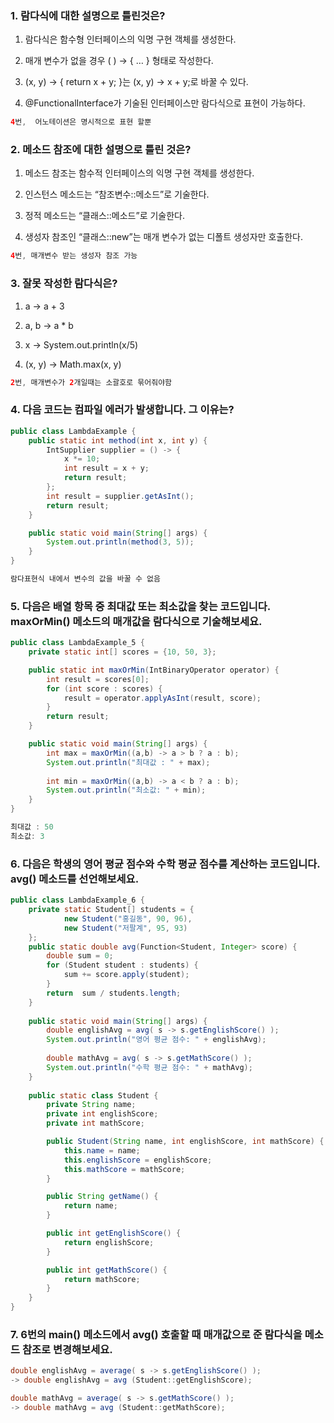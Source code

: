 ### 1. 람다식에 대한 설명으로 틀린것은?

1) 람다식은 함수형 인터페이스의 익명 구현 객체를 생성한다.

2) 매개 변수가 없을 경우 ( ) → { … } 형태로 작성한다.

3) (x, y) → { return x + y; }는 (x, y) → x + y;로 바꿀 수 있다.

4) @FunctionalInterface가 기술된 인터페이스만 람다식으로 표현이 가능하다.
```java
4번,  어노테이션은 명시적으로 표현 할뿐
```

### 2. 메소드 참조에 대한 설명으로 틀린 것은?

1) 메소드 참조는 함수적 인터페이스의 익명 구현 객체를 생성한다.

2) 인스턴스 메소드는 “참조변수::메소드”로 기술한다.

3) 정적 메소드는 “클래스::메소드”로 기술한다.

4) 생성자 참조인 “클래스::new”는 매개 변수가 없는 디폴트 생성자만 호출한다.
```java
4번, 매개변수 받는 생성자 참조 가능
```
### 3. 잘못 작성한 람다식은?

1)  a → a + 3

2) a, b → a * b

3) x → System.out.println(x/5)

4) (x, y) → Math.max(x, y)
```java
2번, 매개변수가 2개일때는 소괄호로 묶어줘야함
```
### 4. 다음 코드는 컴파일 에러가 발생합니다. 그 이유는?

```java
public class LambdaExample {
    public static int method(int x, int y) {
        IntSupplier supplier = () -> {
            x *= 10;
            int result = x + y;
            return result;
        };
        int result = supplier.getAsInt();
        return result;
    }

    public static void main(String[] args) {
        System.out.println(method(3, 5));
    }
}
```
```java
람다표현식 내에서 변수의 값을 바꿀 수 없음
```

### 5. 다음은 배열 항목 중 최대값 또는 최소값을 찾는 코드입니다. maxOrMin() 메소드의 매개값을 람다식으로 기술해보세요.

```java
public class LambdaExample_5 {
    private static int[] scores = {10, 50, 3};

    public static int maxOrMin(IntBinaryOperator operator) {
        int result = scores[0];
        for (int score : scores) {
            result = operator.applyAsInt(result, score);
        }
        return result;
    }

    public static void main(String[] args) {
        int max = maxOrMin((a,b) -> a > b ? a : b);
        System.out.println("최대값 : " + max);
        
        int min = maxOrMin((a,b) -> a < b ? a : b);
        System.out.println("최소값: " + min);
    }
}
```

```java
최대값 : 50
최소값: 3
```

### 6. 다음은 학생의 영어 평균 점수와 수학 평균 점수를 계산하는 코드입니다. avg() 메소드를 선언해보세요.

```java
public class LambdaExample_6 {
    private static Student[] students = {
            new Student("홍길동", 90, 96),
            new Student("저팔계", 95, 93)
    };
    public static double avg(Function<Student, Integer> score) {
        double sum = 0;
        for (Student student : students) {
            sum += score.apply(student);
        }
        return  sum / students.length;
    }
		
    public static void main(String[] args) {
        double englishAvg = avg( s -> s.getEnglishScore() );
        System.out.println("영어 평균 점수: " + englishAvg);
        
        double mathAvg = avg( s -> s.getMathScore() );
        System.out.println("수학 평균 점수: " + mathAvg);
    }
    
    public static class Student {
        private String name;
        private int englishScore;
        private int mathScore;

        public Student(String name, int englishScore, int mathScore) {
            this.name = name;
            this.englishScore = englishScore;
            this.mathScore = mathScore;
        }

        public String getName() {
            return name;
        }

        public int getEnglishScore() {
            return englishScore;
        }

        public int getMathScore() {
            return mathScore;
        }
    }
}
```

### 7. 6번의 main() 메소드에서 avg() 호출할 때 매개값으로 준 람다식을 메소드 참조로 변경해보세요.

```java
double englishAvg = average( s -> s.getEnglishScore() );
-> double englishAvg = avg (Student::getEnglishScore);

double mathAvg = average( s -> s.getMathScore() );
-> double mathAvg = avg (Student::getMathScore);
```